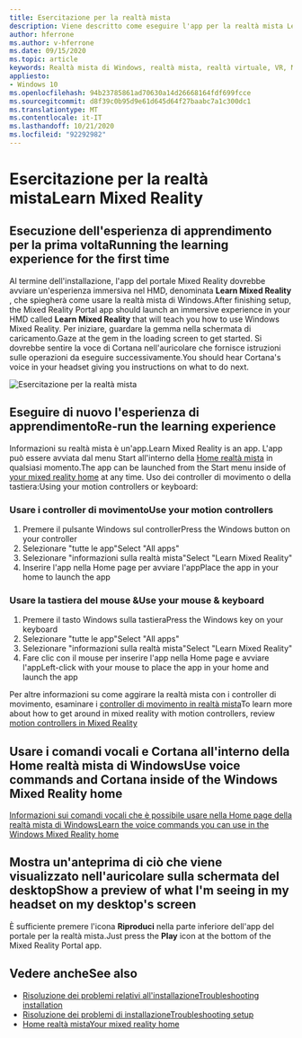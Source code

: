 ```yaml
---
title: Esercitazione per la realtà mista
description: Viene descritto come eseguire l'app per la realtà mista Learn, che illustra come usare ed esplorare la realtà mista di Windows.
author: hferrone
ms.author: v-hferrone
ms.date: 09/15/2020
ms.topic: article
keywords: Realtà mista di Windows, realtà mista, realtà virtuale, VR, MR, esercitazione, introduzione
appliesto:
- Windows 10
ms.openlocfilehash: 94b23785861ad70630a14d26668164fdf699fcce
ms.sourcegitcommit: d8f39c0b95d9e61d645d64f27baabc7a1c300dc1
ms.translationtype: MT
ms.contentlocale: it-IT
ms.lasthandoff: 10/21/2020
ms.locfileid: "92292982"
---
```

# <a name="learn-mixed-reality"></a><span data-ttu-id="f5eef-104">Esercitazione per la realtà mista</span><span class="sxs-lookup"><span data-stu-id="f5eef-104">Learn Mixed Reality</span></span>

## <a name="running-the-learning-experience-for-the-first-time"></a><span data-ttu-id="f5eef-105">Esecuzione dell'esperienza di apprendimento per la prima volta</span><span class="sxs-lookup"><span data-stu-id="f5eef-105">Running the learning experience for the first time</span></span>

<span data-ttu-id="f5eef-106">Al termine dell'installazione, l'app del portale Mixed Reality dovrebbe avviare un'esperienza immersiva nel HMD, denominata **Learn Mixed Reality** , che spiegherà come usare la realtà mista di Windows.</span><span class="sxs-lookup"><span data-stu-id="f5eef-106">After finishing setup, the Mixed Reality Portal app should launch an immersive experience in your HMD called **Learn Mixed Reality** that will teach you how to use Windows Mixed Reality.</span></span> <span data-ttu-id="f5eef-107">Per iniziare, guardare la gemma nella schermata di caricamento.</span><span class="sxs-lookup"><span data-stu-id="f5eef-107">Gaze at the gem in the loading screen to get started.</span></span> <span data-ttu-id="f5eef-108">Si dovrebbe sentire la voce di Cortana nell'auricolare che fornisce istruzioni sulle operazioni da eseguire successivamente.</span><span class="sxs-lookup"><span data-stu-id="f5eef-108">You should hear Cortana's voice in your headset giving you instructions on what to do next.</span></span>

![Esercitazione per la realtà mista](images/file-learnmixedrealitystart.png)

## <a name="re-run-the-learning-experience"></a><span data-ttu-id="f5eef-110">Eseguire di nuovo l'esperienza di apprendimento</span><span class="sxs-lookup"><span data-stu-id="f5eef-110">Re-run the learning experience</span></span>

<span data-ttu-id="f5eef-111">Informazioni su realtà mista è un'app.</span><span class="sxs-lookup"><span data-stu-id="f5eef-111">Learn Mixed Reality is an app.</span></span> <span data-ttu-id="f5eef-112">L'app può essere avviata dal menu Start all'interno della [Home realtà mista](your-mixed-reality-home.md) in qualsiasi momento.</span><span class="sxs-lookup"><span data-stu-id="f5eef-112">The app can be launched from the Start menu inside of [your mixed reality home](your-mixed-reality-home.md) at any time.</span></span> <span data-ttu-id="f5eef-113">Uso dei controller di movimento o della tastiera:</span><span class="sxs-lookup"><span data-stu-id="f5eef-113">Using your motion controllers or keyboard:</span></span>

### <a name="use-your-motion-controllers"></a><span data-ttu-id="f5eef-114">Usare i controller di movimento</span><span class="sxs-lookup"><span data-stu-id="f5eef-114">Use your motion controllers</span></span>

1. <span data-ttu-id="f5eef-115">Premere il pulsante Windows sul controller</span><span class="sxs-lookup"><span data-stu-id="f5eef-115">Press the Windows button on your controller</span></span>
2. <span data-ttu-id="f5eef-116">Selezionare "tutte le app"</span><span class="sxs-lookup"><span data-stu-id="f5eef-116">Select "All apps"</span></span>
3. <span data-ttu-id="f5eef-117">Selezionare "informazioni sulla realtà mista"</span><span class="sxs-lookup"><span data-stu-id="f5eef-117">Select "Learn Mixed Reality"</span></span>
4. <span data-ttu-id="f5eef-118">Inserire l'app nella Home page per avviare l'app</span><span class="sxs-lookup"><span data-stu-id="f5eef-118">Place the app in your home to launch the app</span></span>

### <a name="use-your-mouse--keyboard"></a><span data-ttu-id="f5eef-119">Usare la tastiera del mouse &</span><span class="sxs-lookup"><span data-stu-id="f5eef-119">Use your mouse & keyboard</span></span>

1. <span data-ttu-id="f5eef-120">Premere il tasto Windows sulla tastiera</span><span class="sxs-lookup"><span data-stu-id="f5eef-120">Press the Windows key on your keyboard</span></span>
2. <span data-ttu-id="f5eef-121">Selezionare "tutte le app"</span><span class="sxs-lookup"><span data-stu-id="f5eef-121">Select "All apps"</span></span>
3. <span data-ttu-id="f5eef-122">Selezionare "informazioni sulla realtà mista"</span><span class="sxs-lookup"><span data-stu-id="f5eef-122">Select "Learn Mixed Reality"</span></span>
4. <span data-ttu-id="f5eef-123">Fare clic con il mouse per inserire l'app nella Home page e avviare l'app</span><span class="sxs-lookup"><span data-stu-id="f5eef-123">Left-click with your mouse to place the app in your home and launch the app</span></span>

<span data-ttu-id="f5eef-124">Per altre informazioni su come aggirare la realtà mista con i controller di movimento, esaminare i [controller di movimento in realtà mista](controllers-in-wmr.md)</span><span class="sxs-lookup"><span data-stu-id="f5eef-124">To learn more about how to get around in mixed reality with motion controllers, review [motion controllers in Mixed Reality](controllers-in-wmr.md)</span></span>

## <a name="use-voice-commands-and-cortana-inside-of-the-windows-mixed-reality-home"></a><span data-ttu-id="f5eef-125">Usare i comandi vocali e Cortana all'interno della Home realtà mista di Windows</span><span class="sxs-lookup"><span data-stu-id="f5eef-125">Use voice commands and Cortana inside of the Windows Mixed Reality home</span></span>

[<span data-ttu-id="f5eef-126">Informazioni sui comandi vocali che è possibile usare nella Home page della realtà mista di Windows</span><span class="sxs-lookup"><span data-stu-id="f5eef-126">Learn the voice commands you can use in the Windows Mixed Reality home</span></span>](https://support.microsoft.com/en-us/help/4041322/windows-10-speech-in-windows-mixed-reality)

## <a name="show-a-preview-of-what-im-seeing-in-my-headset-on-my-desktops-screen"></a><span data-ttu-id="f5eef-127">Mostra un'anteprima di ciò che viene visualizzato nell'auricolare sulla schermata del desktop</span><span class="sxs-lookup"><span data-stu-id="f5eef-127">Show a preview of what I'm seeing in my headset on my desktop's screen</span></span>

<span data-ttu-id="f5eef-128">È sufficiente premere l'icona **Riproduci** nella parte inferiore dell'app del portale per la realtà mista.</span><span class="sxs-lookup"><span data-stu-id="f5eef-128">Just press the **Play** icon at the bottom of the Mixed Reality Portal app.</span></span>

## <a name="see-also"></a><span data-ttu-id="f5eef-129">Vedere anche</span><span class="sxs-lookup"><span data-stu-id="f5eef-129">See also</span></span>

* [<span data-ttu-id="f5eef-130">Risoluzione dei problemi relativi all'installazione</span><span class="sxs-lookup"><span data-stu-id="f5eef-130">Troubleshooting installation</span></span>](installation_errors.md)
* [<span data-ttu-id="f5eef-131">Risoluzione dei problemi di installazione</span><span class="sxs-lookup"><span data-stu-id="f5eef-131">Troubleshooting setup</span></span>](set-up-questions.md)
* [<span data-ttu-id="f5eef-132">Home realtà mista</span><span class="sxs-lookup"><span data-stu-id="f5eef-132">Your mixed reality home</span></span>](your-mixed-reality-home.md)
